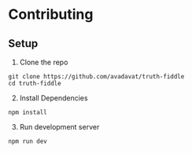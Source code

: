 # Contributing

## Setup

1. Clone the repo
```
git clone https://github.com/avadavat/truth-fiddle
cd truth-fiddle
```
2. Install Dependencies
```
npm install
```
3. Run development server
```
npm run dev
```